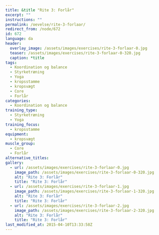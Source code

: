 ```yaml
---
title: &title "Rite 3: Forlår"
excerpt: ""
instructions: ""
permalink: /oevelse/rite-3-forlaar/
redirect_from: /node/672
id: 672
language: da
header:
  overlay_image: /assets/images/exercises/rite-3-forlaar-0.jpg
  teaser: /assets/images/exercises/rite-3-forlaar-0-320.jpg
  caption: *title
tags:
  - Koordination og balance
  - Styrketræning
  - Yoga
  - kropsstamme
  - kropsvægt
  - Core
  - Forlår
categories:
  - Koordination og balance
training_type: 
  - Styrketræning
  - Yoga
training_focus: 
  - kropsstamme
equipment:
  - kropsvægt
muscle_group:
  - Core
  - Forlår
alternative_titles:
gallery:
  - url: /assets/images/exercises/rite-3-forlaar-0.jpg
    image_path: /assets/images/exercises/rite-3-forlaar-0-320.jpg
    alt: "Rite 3: Forlår"
    title: "Rite 3: Forlår"
  - url: /assets/images/exercises/rite-3-forlaar-1.jpg
    image_path: /assets/images/exercises/rite-3-forlaar-1-320.jpg
    alt: "Rite 3: Forlår"
    title: "Rite 3: Forlår"
  - url: /assets/images/exercises/rite-3-forlaar-2.jpg
    image_path: /assets/images/exercises/rite-3-forlaar-2-320.jpg
    alt: "Rite 3: Forlår"
    title: "Rite 3: Forlår"
last_modified_at: 2015-04-10T13:33:58Z
---
```




